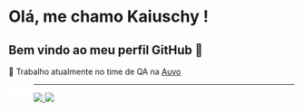 # Olá, me chamo Kaiuschy !  
## Bem vindo ao meu perfil GitHub 👋

🔭 Trabalho atualmente no time de QA na <a href="https://www.auvo.com/" rel="nofollow">Auvo</a>
          


<a href="https://www.instagram.com/kaiuschy" rel="nofollow"><img align="left" alt="Instagram" width="22px" src="https://github.com/Aakarsh-B/trying-repos/raw/master/insta.svg" style="max-width: 100%;">
</a>
<a href="https://www.linkedin.com/in/kaiuschyneves" rel="nofollow"><img align="left" alt="LinkedIn" width="22px" src="https://github.com/Aakarsh-B/trying-repos/raw/master/linkedin.svg" style="max-width: 100%;">
</a>

          
          
 _____________________________________________________________________________________________________________________________________________________________________________________________________________________
 <div>
<a href="https://github.com/seu-usuário-aqui">
<img height="180em" src="https://github-readme-stats.vercel.app/api/top-langs/?username=kaiuschy&layout=compact&langs_count=7&theme=dracula"/>
<img height="180em" src="https://github-readme-stats.vercel.app/api?username=kaiuschy&show_icons=true&theme=dracula&include_all_commits=true&count_private=true"/>
</div>
<!--
**Kaiuschy/Kaiuschy** is a ✨ _special_ ✨ repository because its `README.md` (this file) appears on your GitHub profile.

Here are some ideas to get you started:

- 🔭 I’m currently working on ...
- 🌱 I’m currently learning ...
- 👯 I’m looking to collaborate on ...
- 🤔 I’m looking for help with ...
- 💬 Ask me about ...
- 📫 How to reach me: ...
- 😄 Pronouns: ...
- ⚡ Fun fact: ...
-->
